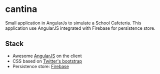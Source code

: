 # cantina
Small application in AngularJs to simulate a School Cafeteria.
This application use AngularJS integrated with Firebase for persistence store.

## Stack
* Awesome [AngularJS](http://www.angularjs.org/) on the client
* CSS based on [Twitter's bootstrap](http://getbootstrap.com/)
* Persistence store: [Firebase](https://www.firebase.com/)

